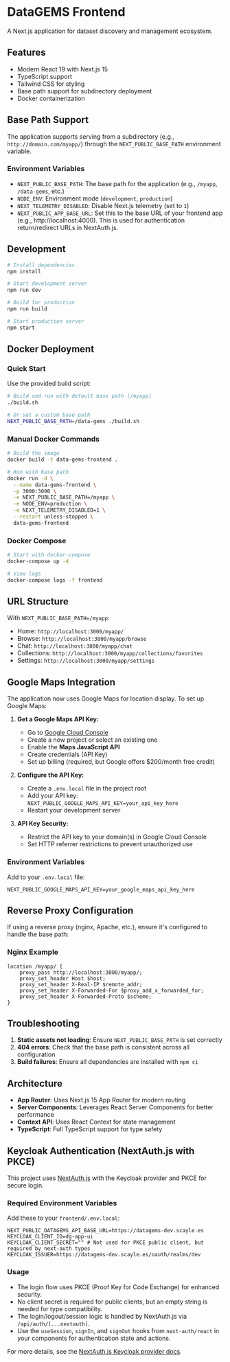 # DataGEMS Frontend

A Next.js application for dataset discovery and management ecosystem.

## Features

- Modern React 19 with Next.js 15
- TypeScript support
- Tailwind CSS for styling
- Base path support for subdirectory deployment
- Docker containerization

## Base Path Support

The application supports serving from a subdirectory (e.g., `http://domain.com/myapp/`) through the `NEXT_PUBLIC_BASE_PATH` environment variable.

### Environment Variables

- `NEXT_PUBLIC_BASE_PATH`: The base path for the application (e.g., `/myapp`, `/data-gems`, etc.)
- `NODE_ENV`: Environment mode (`development`, `production`)
- `NEXT_TELEMETRY_DISABLED`: Disable Next.js telemetry (set to `1`)
- `NEXT_PUBLIC_APP_BASE_URL`: Set this to the base URL of your frontend app (e.g., http://localhost:4000). This is used for authentication return/redirect URLs in NextAuth.js.

## Development

```bash
# Install dependencies
npm install

# Start development server
npm run dev

# Build for production
npm run build

# Start production server
npm start
```

## Docker Deployment

### Quick Start

Use the provided build script:

```bash
# Build and run with default base path (/myapp)
./build.sh

# Or set a custom base path
NEXT_PUBLIC_BASE_PATH=/data-gems ./build.sh
```

### Manual Docker Commands

```bash
# Build the image
docker build -t data-gems-frontend .

# Run with base path
docker run -d \
  --name data-gems-frontend \
  -p 3000:3000 \
  -e NEXT_PUBLIC_BASE_PATH=/myapp \
  -e NODE_ENV=production \
  -e NEXT_TELEMETRY_DISABLED=1 \
  --restart unless-stopped \
  data-gems-frontend
```

### Docker Compose

```bash
# Start with docker-compose
docker-compose up -d

# View logs
docker-compose logs -f frontend
```

## URL Structure

With `NEXT_PUBLIC_BASE_PATH=/myapp`:

- Home: `http://localhost:3000/myapp/`
- Browse: `http://localhost:3000/myapp/browse`
- Chat: `http://localhost:3000/myapp/chat`
- Collections: `http://localhost:3000/myapp/collections/favorites`
- Settings: `http://localhost:3000/myapp/settings`

## Google Maps Integration

The application now uses Google Maps for location display. To set up Google Maps:

1. **Get a Google Maps API Key:**
   - Go to [Google Cloud Console](https://console.cloud.google.com/)
   - Create a new project or select an existing one
   - Enable the **Maps JavaScript API**
   - Create credentials (API Key)
   - Set up billing (required, but Google offers $200/month free credit)

2. **Configure the API Key:**
   - Create a `.env.local` file in the project root
   - Add your API key: `NEXT_PUBLIC_GOOGLE_MAPS_API_KEY=your_api_key_here`
   - Restart your development server

3. **API Key Security:**
   - Restrict the API key to your domain(s) in Google Cloud Console
   - Set HTTP referrer restrictions to prevent unauthorized use

### Environment Variables

Add to your `.env.local` file:
```
NEXT_PUBLIC_GOOGLE_MAPS_API_KEY=your_google_maps_api_key_here
```

## Reverse Proxy Configuration

If using a reverse proxy (nginx, Apache, etc.), ensure it's configured to handle the base path:

### Nginx Example

```nginx
location /myapp/ {
    proxy_pass http://localhost:3000/myapp/;
    proxy_set_header Host $host;
    proxy_set_header X-Real-IP $remote_addr;
    proxy_set_header X-Forwarded-For $proxy_add_x_forwarded_for;
    proxy_set_header X-Forwarded-Proto $scheme;
}
```

## Troubleshooting

1. **Static assets not loading**: Ensure `NEXT_PUBLIC_BASE_PATH` is set correctly
2. **404 errors**: Check that the base path is consistent across all configuration
3. **Build failures**: Ensure all dependencies are installed with `npm ci`

## Architecture

- **App Router**: Uses Next.js 15 App Router for modern routing
- **Server Components**: Leverages React Server Components for better performance
- **Context API**: Uses React Context for state management
- **TypeScript**: Full TypeScript support for type safety

## Keycloak Authentication (NextAuth.js with PKCE)

This project uses [NextAuth.js](https://next-auth.js.org/) with the Keycloak provider and PKCE for secure login.

### Required Environment Variables

Add these to your `frontend/.env.local`:

```
NEXT_PUBLIC_DATAGEMS_API_BASE_URL=https://datagems-dev.scayle.es
KEYCLOAK_CLIENT_ID=dg-app-ui
KEYCLOAK_CLIENT_SECRET="" # Not used for PKCE public client, but required by next-auth types
KEYCLOAK_ISSUER=https://datagems-dev.scayle.es/oauth/realms/dev
```

### Usage

- The login flow uses PKCE (Proof Key for Code Exchange) for enhanced security.
- No client secret is required for public clients, but an empty string is needed for type compatibility.
- The login/logout/session logic is handled by NextAuth.js via `/api/auth/[...nextauth]`.
- Use the `useSession`, `signIn`, and `signOut` hooks from `next-auth/react` in your components for authentication state and actions.

For more details, see the [NextAuth.js Keycloak provider docs](https://next-auth.js.org/providers/keycloak).
